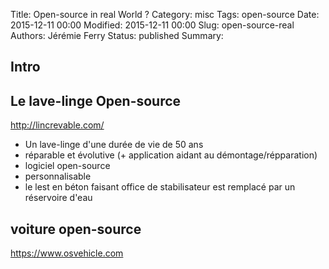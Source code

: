 Title: Open-source in real World ?
Category: misc
Tags: open-source
Date: 2015-12-11 00:00
Modified: 2015-12-11 00:00
Slug: open-source-real
Authors: Jérémie Ferry
Status: published
Summary:

## Intro

## Le lave-linge Open-source

http://lincrevable.com/

* Un lave-linge d'une durée de vie de 50 ans
* réparable et évolutive (+ application aidant au démontage/répparation)
* logiciel open-source
* personnalisable
* le lest en béton faisant office de stabilisateur est remplacé par un réservoire d'eau

## voiture open-source

https://www.osvehicle.com
